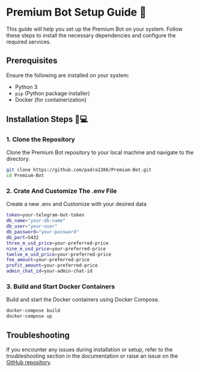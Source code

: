 # Premium Bot Setup Guide 📝

This guide will help you set up the Premium Bot on your system. Follow these steps to install the necessary dependencies and configure the required services.

## Prerequisites

Ensure the following are installed on your system:

- Python 3
- `pip` (Python package installer)
- Docker (for containerization)

## Installation Steps 🔧💻

### 1. Clone the Repository

Clone the Premium Bot repository to your local machine and navigate to the directory.

```bash
git clone https://github.com/padra1386/Premium-Bot.git
cd Premium-Bot
```
### 2. Crate And Customize The .env File

Create a new .env and Customize with your desired data

```bash
token=your-telegram-bot-token
db_name="your-db-name"
db_user="your-user"
db_password="your-password"
db_port=5432
three_m_usd_price=your-preferred-price
nine_m_usd_price=your-preferred-price
twelve_m_usd_price=your-preferred-price
fee_amount=your-preferred-price
profit_amount=your-preferred-price
admin_chat_id=your-admin-chat-id
```

### 3. Build and Start Docker Containers

Build and start the Docker containers using Docker Compose.

```bash
docker-compose build
docker-compose up
```

## Troubleshooting

If you encounter any issues during installation or setup, refer to the troubleshooting section in the documentation or raise an issue on the [GitHub repository](https://github.com/padra1386/Premium-Bot/issues).
```

